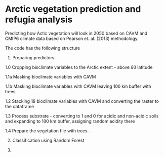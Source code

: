 # Arctic vegetation prediction and refugia analysis
Predicting how Actic vegetation will look in 2050 based on CAVM and CMIP6 climate data based on Pearson et. al. (2013) methodology.

The code has the following structure

1. Preparing predictors

  1.0 Cropping bioclimate variables to the Arctic extent - above 60 latitude

  1.1a Masking bioclimate variables with CAVM

  1.1b Masking bioclimate variables with CAVM leaving 100 km buffer with trees

  1.2 Stacking 19 bioclimate variables with CAVM and converting the raster to the dataframe

  1.3 Process substrate - converting to 1 and 0 for acidic and non-acidic soils and expanding to 100 km buffer, assigning random acidity there

  1.4 Prepare the vegetation file with trees - 

2. Classification using Random Forest

3.

